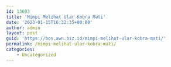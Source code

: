 ```yaml
---
id: 13603
title: 'Mimpi Melihat Ular Kobra Mati'
date: '2023-01-15T16:32:35+00:00'
author: admin
layout: post
guid: 'https://bos.awn.biz.id/mimpi-melihat-ular-kobra-mati/'
permalink: /mimpi-melihat-ular-kobra-mati/
categories:
    - Uncategorized
---
```


